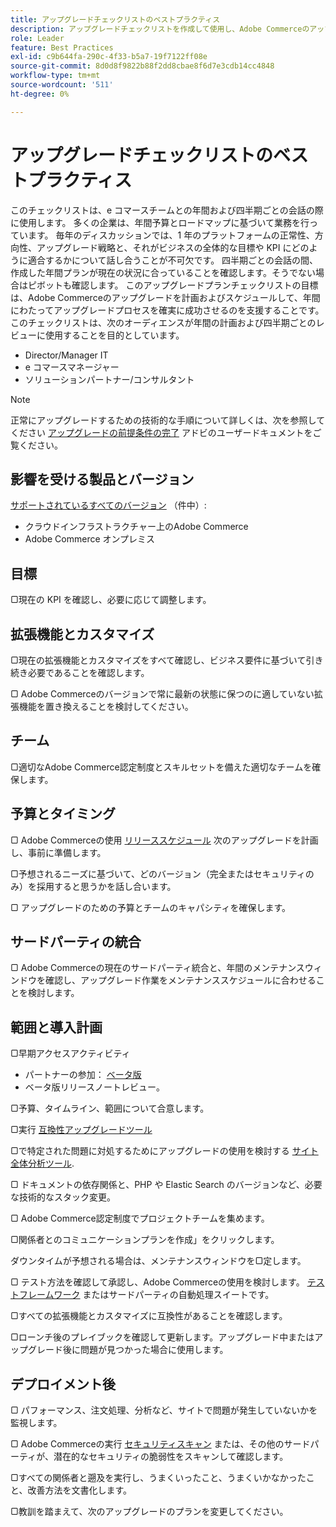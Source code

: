 ```yaml
---
title: アップグレードチェックリストのベストプラクティス
description: アップグレードチェックリストを作成して使用し、Adobe Commerceのアップグレード計画を立てる方法について説明します。
role: Leader
feature: Best Practices
exl-id: c9b644fa-290c-4f33-b5a7-19f7122ff08e
source-git-commit: 8d0d8f9822b88f2dd8cbae8f6d7e3cdb14cc4848
workflow-type: tm+mt
source-wordcount: '511'
ht-degree: 0%

---
```


# アップグレードチェックリストのベストプラクティス

このチェックリストは、e コマースチームとの年間および四半期ごとの会話の際に使用します。 多くの企業は、年間予算とロードマップに基づいて業務を行っています。 毎年のディスカッションでは、1 年のプラットフォームの正常性、方向性、アップグレード戦略と、それがビジネスの全体的な目標や KPI にどのように適合するかについて話し合うことが不可欠です。 四半期ごとの会話の間、作成した年間プランが現在の状況に合っていることを確認します。そうでない場合はピボットも確認します。 このアップグレードプランチェックリストの目標は、Adobe Commerceのアップグレードを計画およびスケジュールして、年間にわたってアップグレードプロセスを確実に成功させるのを支援することです。 このチェックリストは、次のオーディエンスが年間の計画および四半期ごとのレビューに使用することを目的としています。

- Director/Manager IT
- e コマースマネージャー
- ソリューションパートナー/コンサルタント

>[!NOTE]
>
>正常にアップグレードするための技術的な手順について詳しくは、次を参照してください [アップグレードの前提条件の完了](../../../upgrade/prepare/prerequisites.md) アドビのユーザードキュメントをご覧ください。

## 影響を受ける製品とバージョン

[サポートされているすべてのバージョン](../../../release/versions.md) （件中）:

- クラウドインフラストラクチャー上のAdobe Commerce
- Adobe Commerce オンプレミス

## 目標

▢現在の KPI を確認し、必要に応じて調整します。

## 拡張機能とカスタマイズ

▢現在の拡張機能とカスタマイズをすべて確認し、ビジネス要件に基づいて引き続き必要であることを確認します。

▢ Adobe Commerceのバージョンで常に最新の状態に保つのに適していない拡張機能を置き換えることを検討してください。

## チーム

▢適切なAdobe Commerce認定制度とスキルセットを備えた適切なチームを確保します。

## 予算とタイミング

▢ Adobe Commerceの使用 [リリーススケジュール](../../../release/schedule.md) 次のアップグレードを計画し、事前に準備します。

▢予想されるニーズに基づいて、どのバージョン（完全またはセキュリティのみ）を採用すると思うかを話し合います。

▢ アップグレードのための予算とチームのキャパシティを確保します。

## サードパーティの統合

▢ Adobe Commerceの現在のサードパーティ統合と、年間のメンテナンスウィンドウを確認し、アップグレード作業をメンテナンススケジュールに合わせることを検討します。

## 範囲と導入計画

▢早期アクセスアクティビティ

- パートナーの参加： [ベータ版](../../../release/beta.md)
- ベータ版リリースノートレビュー。

▢予算、タイムライン、範囲について合意します。

▢実行 [互換性アップグレードツール](../../../upgrade/upgrade-compatibility-tool/overview.md)

▢で特定された問題に対処するためにアップグレードの使用を検討する [サイト全体分析ツール](../../../tools/site-wide-analysis-tool/intro.md).

▢ ドキュメントの依存関係と、PHP や Elastic Search のバージョンなど、必要な技術的なスタック変更。

▢ Adobe Commerce認定制度でプロジェクトチームを集めます。

▢関係者とのコミュニケーションプランを作成」をクリックします。

ダウンタイムが予想される場合は、メンテナンスウィンドウを▢定します。

▢ テスト方法を確認して承認し、Adobe Commerceの使用を検討します。 [テストフレームワーク](https://developer.adobe.com/commerce/testing/) またはサードパーティの自動処理スイートです。

▢すべての拡張機能とカスタマイズに互換性があることを確認します。

▢ローンチ後のプレイブックを確認して更新します。アップグレード中またはアップグレード後に問題が見つかった場合に使用します。

## デプロイメント後

▢ パフォーマンス、注文処理、分析など、サイトで問題が発生していないかを監視します。

▢ Adobe Commerceの実行 [セキュリティスキャン](https://account.magento.com/scanner/dashboard/) または、その他のサードパーティが、潜在的なセキュリティの脆弱性をスキャンして確認します。

▢すべての関係者と遡及を実行し、うまくいったこと、うまくいかなかったこと、改善方法を文書化します。

▢教訓を踏まえて、次のアップグレードのプランを変更してください。
